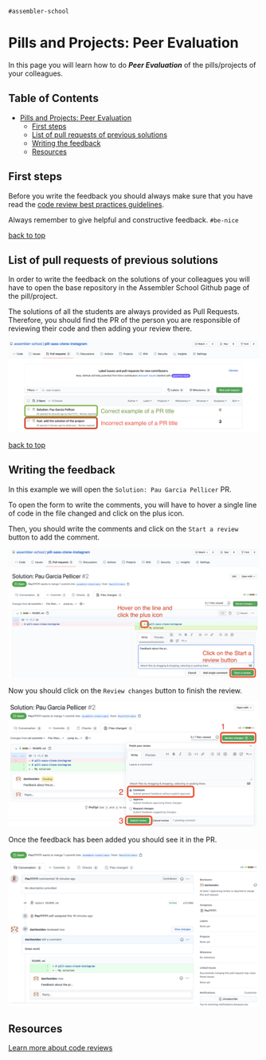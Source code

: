 `#assembler-school`

# Pills and Projects: Peer Evaluation

In this page you will learn how to do **_Peer Evaluation_** of the pills/projects of your colleagues.

## Table of Contents <!-- omit in toc -->

- [Pills and Projects: Peer Evaluation](#pills-and-projects-peer-evaluation)
  - [First steps](#first-steps)
  - [List of pull requests of previous solutions](#list-of-pull-requests-of-previous-solutions)
  - [Writing the feedback](#writing-the-feedback)
  - [Resources](#resources)

## First steps

Before you write the feedback you should always make sure that you have read the [code review best practices guidelines](./code-review-best-practices.md).

Always remember to give helpful and constructive feedback. `#be-nice`

[back to top](#pills-and-projects-peer-evaluation)

## List of pull requests of previous solutions

In order to write the feedback on the solutions of your colleagues you will have to open the base repository in the Assembler School Github page of the pill/project.

The solutions of all the students are always provided as Pull Requests. Therefore, you should find the PR of the person you are responsible of reviewing their code and then adding your review there.

![List of PR solutions](/src/img/pill-sass-clone-instagram/pr-list-of-solutions.png)

[back to top](#pills-and-projects-peer-evaluation)

## Writing the feedback

In this example we will open the `Solution: Pau Garcia Pellicer` PR.

To open the form to write the comments, you will have to hover a single line of code in the file changed and click on the plus icon.

Then, you should write the comments and click on the `Start a review` button to add the comment.

![Write the feedback](/src/img/pill-sass-clone-instagram/pr-feedback-write.png)

Now you should click on the `Review changes` button to finish the review.

![Add the comments](/src/img/pill-sass-clone-instagram/pr-feedback-finish.png)

Once the feedback has been added you should see it in the PR.

![Feedback added](/src/img/pill-sass-clone-instagram/pr-feedback-added.png)

## Resources

[Learn more about code reviews](../README.md#resources)
